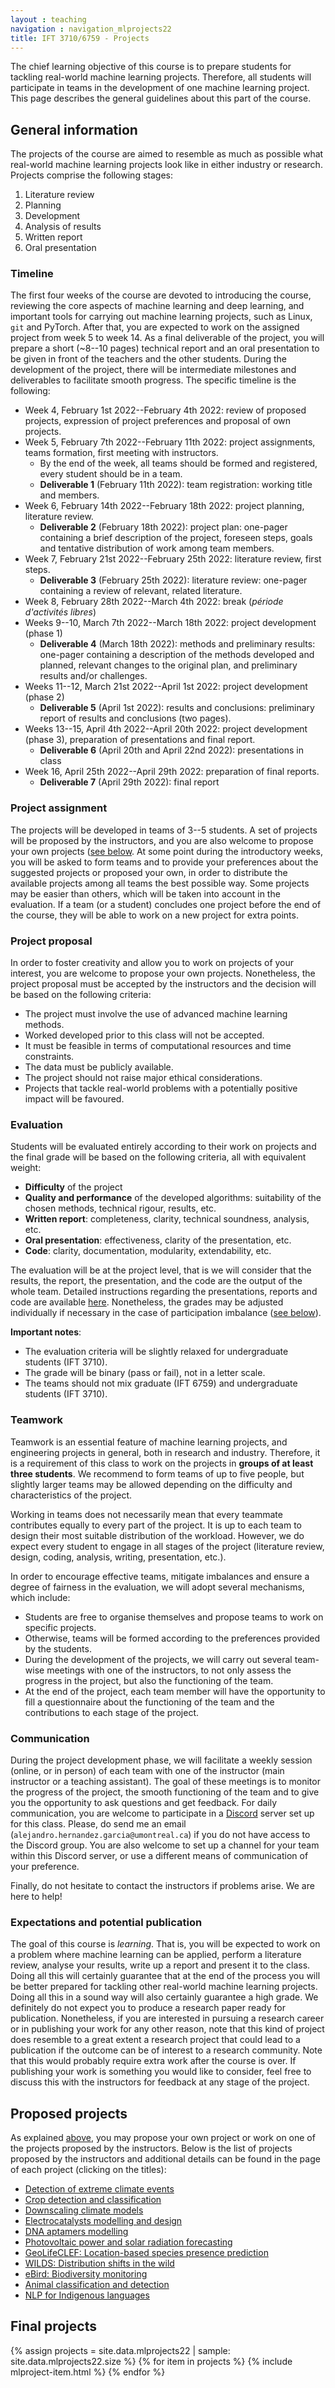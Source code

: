 ```yaml
---
layout : teaching
navigation : navigation_mlprojects22
title: IFT 3710/6759 - Projects
---
```


The chief learning objective of this course is to prepare students for tackling real-world machine learning projects. Therefore, all students will participate in teams in the development of one machine learning project. This page describes the general guidelines about this part of the course.

## General information

The projects of the course are aimed to resemble as much as possible what real-world machine learning projects look like in either industry or research. Projects comprise the following stages:

1. Literature review
2. Planning
3. Development
4. Analysis of results
5. Written report
6. Oral presentation

### Timeline

The first four weeks of the course are devoted to introducing the course, reviewing the core aspects of machine learning and deep learning, and important tools for carrying out machine learning projects, such as Linux, `git` and PyTorch. After that, you are expected to work on the assigned project from week 5 to week 14. As a final deliverable of the project, you will prepare a short (~8--10 pages) technical report and an oral presentation to be given in front of the teachers and the other students. During the development of the project, there will be intermediate milestones and deliverables to facilitate smooth progress. The specific timeline is the following:

* Week 4, February 1st 2022--February 4th 2022: review of proposed projects, expression of project preferences and proposal of own projects.
* Week 5, February 7th 2022--February 11th 2022: project assignments, teams formation, first meeting with instructors.
    * By the end of the week, all teams should be formed and registered, every student should be in a team.
    * **Deliverable 1** (February 11th 2022): team registration: working title and members.
* Week 6, February 14th 2022--February 18th 2022: project planning, literature review.
    * **Deliverable 2** (February 18th 2022): project plan: one-pager containing a brief description of the project, foreseen steps, goals and tentative distribution of work among team members.
* Week 7, February 21st 2022--February 25th 2022: literature review, first steps.
    * **Deliverable 3** (February 25th 2022): literature review: one-pager containing a review of relevant, related literature.
* Week 8, February 28th 2022--March 4th 2022: break (_période d'activités libres_)
* Weeks 9--10, March 7th 2022--March 18th 2022: project development (phase 1)
    * **Deliverable 4** (March 18th 2022): methods and preliminary results: one-pager containing a description of the methods developed and planned, relevant changes to the original plan, and preliminary results and/or challenges.
* Weeks 11--12, March 21st 2022--April 1st 2022: project development (phase 2)
    * **Deliverable 5** (April 1st 2022): results and conclusions: preliminary report of results and conclusions (two pages).
* Weeks 13--15, April 4th 2022--April 20th 2022: project development (phase 3), preparation of presentations and final report.
    * **Deliverable 6** (April 20th and April 22nd 2022): presentations in class
* Week 16, April 25th 2022--April 29th 2022: preparation of final reports.
    * **Deliverable 7** (April 29th 2022): final report

### Project assignment

The projects will be developed in teams of 3--5 students. A set of projects will be proposed by the instructors, and you are also welcome to propose your own projects ([see below](#project-proposal). At some point during the introductory weeks, you will be asked to form teams and to provide your preferences about the suggested projects or proposed your own, in order to distribute the available projects among all teams the best possible way. Some projects may be easier than others, which will be taken into account in the evaluation. If a team (or a student) concludes one project before the end of the course, they will be able to work on a new project for extra points. 

### Project proposal

In order to foster creativity and allow you to work on projects of your interest, you are welcome to propose your own projects. Nonetheless, the project proposal must be accepted by the instructors and the decision will be based on the following criteria:

* The project must involve the use of advanced machine learning methods.
* Worked developed prior to this class will not be accepted.
* It must be feasible in terms of computational resources and time constraints.
* The data must be publicly available.
* The project should not raise major ethical considerations.
* Projects that tackle real-world problems with a potentially positive impact will be favoured.

### Evaluation

Students will be evaluated entirely according to their work on projects and the final grade will be based on the following criteria, all with equivalent weight: 

* **Difficulty** of the project
* **Quality and performance** of the developed algorithms: suitability of the chosen methods, technical rigour, results, etc.
* **Written report**: completeness, clarity, technical soundness, analysis, etc.
* **Oral presentation**: effectiveness, clarity of the presentation, etc.
* **Code**: clarity, documentation, modularity, extendability, etc.

The evaluation will be at the project level, that is we will consider that the results, the report, the presentation, and the code are the output of the whole team. Detailed instructions regarding the presentations, reports and code are available [here](./instructions-presentations-report). Nonetheless, the grades may be adjusted individually if necessary in the case of participation imbalance ([see below](#teamwork)).

**Important notes**: 
* The evaluation criteria will be slightly relaxed for undergraduate students (IFT 3710).
* The grade will be binary (pass or fail), not in a letter scale.
* The teams should not mix graduate (IFT 6759) and undergraduate students (IFT 3710).

### Teamwork

Teamwork is an essential feature of machine learning projects, and engineering projects in general, both in research and industry. Therefore, it is a requirement of this class to work on the projects in **groups of at least three students**. We recommend to form teams of up to five people, but slightly larger teams may be allowed depending on the difficulty and characteristics of the project.

Working in teams does not necessarily mean that every teammate contributes equally to every part of the project. It is up to each team to design their most suitable distribution of the workload. However, we do expect every student to engage in all stages of the project (literature review, design, coding, analysis, writing, presentation, etc.).

In order to encourage effective teams, mitigate imbalances and ensure a degree of fairness in the evaluation, we will adopt several mechanisms, which include:

* Students are free to organise themselves and propose teams to work on specific projects.
* Otherwise, teams will be formed according to the preferences provided by the students.
* During the development of the projects, we will carry out several team-wise meetings with one of the instructors, to not only assess the progress in the project, but also the functioning of the team.
* At the end of the project, each team member will have the opportunity to fill a questionnaire about the functioning of the team and the contributions to each stage of the project.

### Communication

During the project development phase, we will facilitate a weekly session (online, or in person) of each team with one of the instructor (main instructor or a teaching assistant). The goal of these meetings is to monitor the progress of the project, the smooth functioning of the team and to give you the opportunity to ask questions and get feedback. For daily communication, you are welcome to participate in a [Discord](https://discord.com/) server set up for this class. Please, do send me an email (`alejandro.hernandez.garcia@umontreal.ca`) if you do not have access to the Discord group. You are also welcome to set up a channel for your team within this Discord server, or use a different means of communication of your preference.

Finally, do not hesitate to contact the instructors if problems arise. We are here to help!

### Expectations and potential publication

The goal of this course is _learning_. That is, you will be expected to work on a problem where machine learning can be applied, perform a literature review, analyse your results, write up a report and present it to the class. Doing all this will certainly guarantee that at the end of the process you will be better prepared for tackling other real-world machine learning projects. Doing all this in a sound way will also certainly guarantee a high grade. We definitely do not expect you to produce a research paper ready for publication. Nonetheless, if you are interested in pursuing a research career or in publishing your work for any other reason, note that this kind of project does resemble to a great extent a research project that could lead to a publication if the outcome can be of interest to a research community. Note that this would probably require extra work after the course is over. If publishing your work is something you would like to consider, feel free to discuss this with the instructors for feedback at any stage of the project.

## Proposed projects

As explained [above](#project-assignment), you may propose your own project or work on one of the projects proposed by the instructors. Below is the list of projects proposed by the instructors and additional details can be found in the page of each project (clicking on the titles):

* [Detection of extreme climate events](./extreme-climate-events)
* [Crop detection and classification](./cropharvest)
* [Downscaling climate models](./downscaling)
* [Electrocatalysts modelling and design](./electrocatalysts)
* [DNA aptamers modelling](./dna)
* [Photovoltaic power and solar radiation forecasting](./pv-solar)
* [GeoLifeCLEF: Location-based species presence prediction](./geolifeclef)
* [WILDS: Distribution shifts in the wild](./wilds)
* [eBird: Biodiversity monitoring](./ebird)
* [Animal classification and detection](./animals)
* [NLP for Indigenous languages](./indigenous-languages)

## Final projects

{% assign projects = site.data.mlprojects22 | sample: site.data.mlprojects22.size %}
{% for item in projects %}
  {% include mlproject-item.html %}
{% endfor %}

